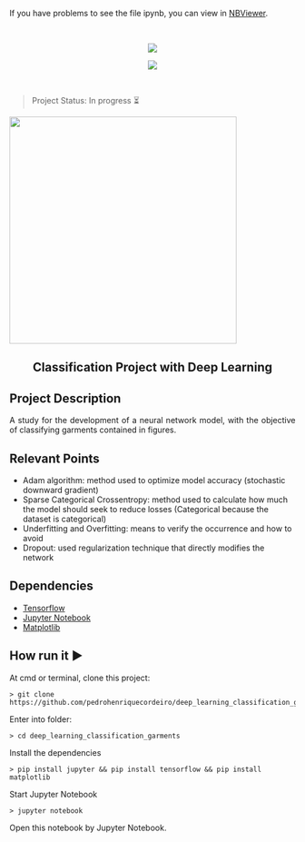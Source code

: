 If you have problems to see the file ipynb, 
you can view in [NBViewer](https://nbviewer.jupyter.org/github/pedrohenriquecordeiro/deep_learning_classification_garments/blob/master/notebook.ipynb).


<br/>

<p align="center">
<img src="https://img.shields.io/static/v1?label=Python&logoColor=sucess&message=jupyter&color=yellow&style=for-the-badge&logo=Python"/>
</p>

<p align="center">
<img src="http://img.shields.io/static/v1?label=License&message=MIT&color=green&style=for-the-badge"/>
</p>

<br/>

> Project Status: In progress  :hourglass_flowing_sand:

<div aling="center">
    <img src="https://user-images.githubusercontent.com/29979127/85621784-31eb0400-b63c-11ea-82ba-f591167f2441.png" width=400/>
</div>

<h2 align="center"> Classification Project with Deep Learning </h2>


## Project Description
<p align="justify"> 
    A study for the development of a neural network model, with the objective of classifying garments contained in figures.
</p>


## Relevant Points
* Adam algorithm: method used to optimize model accuracy (stochastic downward gradient)
* Sparse Categorical Crossentropy: method used to calculate how much the model should seek to reduce losses (Categorical because the dataset is categorical)
* Underfitting and Overfitting: means to verify the occurrence and how to avoid
* Dropout: used regularization technique that directly modifies the network

## Dependencies
- [Tensorflow](https://www.tensorflow.org/api_docs)
- [Jupyter Notebook](https://jupyter.org/)
- [Matplotlib](https://matplotlib.org/)

## How run it :arrow_forward:
At cmd or terminal, clone this project:
```
> git clone https://github.com/pedrohenriquecordeiro/deep_learning_classification_garments.git
```
Enter into folder:
```
> cd deep_learning_classification_garments
```
Install the dependencies
```
> pip install jupyter && pip install tensorflow && pip install matplotlib
```
Start Jupyter Notebook 
```
> jupyter notebook
```
Open this notebook by Jupyter Notebook.




